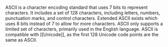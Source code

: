 ASCII is a character encoding standard that uses 7 bits to represent characters. It includes a set of 128 characters, including letters, numbers, punctuation marks, and control characters. Extended ASCII exists which uses 8 bits instead of 7 to allow for more characters. ASCII only supports a limited set of characters, primarily used in the English language. ASCII is compatible with [[Unicode]], as the first 128 Unicode code points are the same as ASCII.